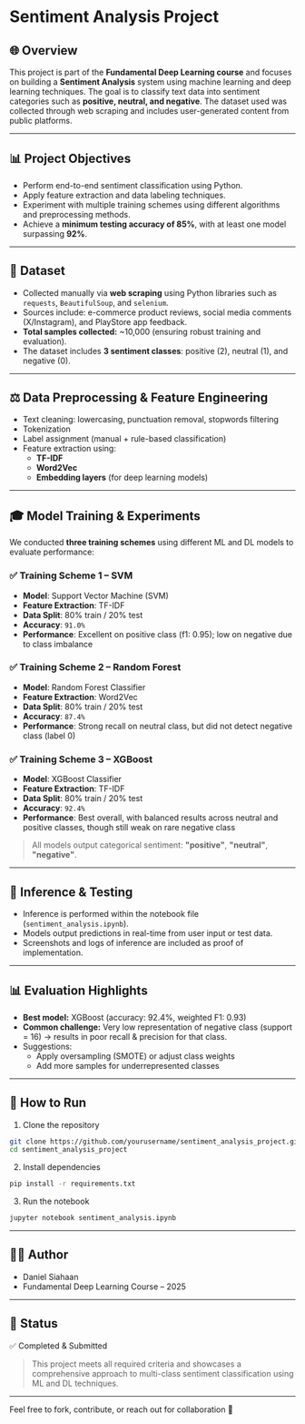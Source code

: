 # Sentiment Analysis Project

## 🌐 Overview
This project is part of the **Fundamental Deep Learning course** and focuses on building a **Sentiment Analysis** system using machine learning and deep learning techniques. The goal is to classify text data into sentiment categories such as **positive, neutral, and negative**. The dataset used was collected through web scraping and includes user-generated content from public platforms.

---

## 📊 Project Objectives
- Perform end-to-end sentiment classification using Python.
- Apply feature extraction and data labeling techniques.
- Experiment with multiple training schemes using different algorithms and preprocessing methods.
- Achieve a **minimum testing accuracy of 85%**, with at least one model surpassing **92%**.

---

## 📒 Dataset
- Collected manually via **web scraping** using Python libraries such as `requests`, `BeautifulSoup`, and `selenium`.
- Sources include: e-commerce product reviews, social media comments (X/Instagram), and PlayStore app feedback.
- **Total samples collected:** ~10,000 (ensuring robust training and evaluation).
- The dataset includes **3 sentiment classes**: positive (2), neutral (1), and negative (0).

---

## ⚖️ Data Preprocessing & Feature Engineering
- Text cleaning: lowercasing, punctuation removal, stopwords filtering
- Tokenization
- Label assignment (manual + rule-based classification)
- Feature extraction using:
  - **TF-IDF**
  - **Word2Vec**
  - **Embedding layers** (for deep learning models)

---

## 🎓 Model Training & Experiments
We conducted **three training schemes** using different ML and DL models to evaluate performance:

### ✅ Training Scheme 1 – SVM
- **Model**: Support Vector Machine (SVM)
- **Feature Extraction**: TF-IDF
- **Data Split**: 80% train / 20% test
- **Accuracy**: `91.0%`
- **Performance**: Excellent on positive class (f1: 0.95); low on negative due to class imbalance

### ✅ Training Scheme 2 – Random Forest
- **Model**: Random Forest Classifier
- **Feature Extraction**: Word2Vec
- **Data Split**: 80% train / 20% test
- **Accuracy**: `87.4%`
- **Performance**: Strong recall on neutral class, but did not detect negative class (label 0)

### ✅ Training Scheme 3 – XGBoost
- **Model**: XGBoost Classifier
- **Feature Extraction**: TF-IDF
- **Data Split**: 80% train / 20% test
- **Accuracy**: `92.4%`
- **Performance**: Best overall, with balanced results across neutral and positive classes, though still weak on rare negative class

> All models output categorical sentiment: **"positive"**, **"neutral"**, **"negative"**.

---

## 🔢 Inference & Testing
- Inference is performed within the notebook file (`sentiment_analysis.ipynb`).
- Models output predictions in real-time from user input or test data.
- Screenshots and logs of inference are included as proof of implementation.

---

## 📊 Evaluation Highlights
- **Best model:** XGBoost (accuracy: 92.4%, weighted F1: 0.93)
- **Common challenge:** Very low representation of negative class (support = 16) → results in poor recall & precision for that class.
- Suggestions:
  - Apply oversampling (SMOTE) or adjust class weights
  - Add more samples for underrepresented classes

---

## 🔹 How to Run
1. Clone the repository
```bash
git clone https://github.com/yourusername/sentiment_analysis_project.git
cd sentiment_analysis_project
```

2. Install dependencies
```bash
pip install -r requirements.txt
```

3. Run the notebook
```bash
jupyter notebook sentiment_analysis.ipynb
```

---

## 👨‍💼 Author
- Daniel Siahaan
- Fundamental Deep Learning Course – 2025

---

## 📅 Status
✅ Completed & Submitted

> This project meets all required criteria and showcases a comprehensive approach to multi-class sentiment classification using ML and DL techniques.

---

Feel free to fork, contribute, or reach out for collaboration 🚀
